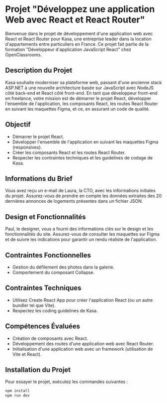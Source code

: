 # Projet "Développez une application Web avec React et React Router"

Bienvenue dans le projet de développement d'une application web avec React et React Router pour Kasa, une entreprise leader dans la location d'appartements entre particuliers en France. Ce projet fait partie de la formation "Développeur d'application JavaScript React" chez OpenClassrooms.

## Description du Projet

Kasa souhaite moderniser sa plateforme web, passant d'une ancienne stack ASP.NET à une nouvelle architecture basée sur JavaScript avec NodeJS côté back-end et React côté front-end. En tant que développeur front-end en freelance, votre mission est de démarrer le projet React, développer l'ensemble de l'application, les composants React, les routes React Router en suivant les maquettes Figma, et ce, en assurant un code de qualité.

## Objectif

- Démarrer le projet React.
- Développer l'ensemble de l'application en suivant les maquettes Figma (responsives).
- Créer les composants React et les routes React Router.
- Respecter les contraintes techniques et les guidelines de codage de Kasa.

## Informations du Brief

Vous avez reçu un e-mail de Laura, la CTO, avec les informations initiales du projet. Assurez-vous de prendre en compte les données extraites des 20 dernières annonces de logements présentes dans un fichier JSON.

## Design et Fonctionnalités

Paul, le designer, vous a fourni des informations clés sur le design et les fonctionnalités du site. Assurez-vous de consulter les maquettes sur Figma et de suivre les indications pour garantir un rendu réaliste de l'application.

## Contraintes Fonctionnelles

- Gestion du défilement des photos dans la galerie.
- Comportement du composant Collapse.

## Contraintes Techniques

- Utilisez Create React App pour créer l'application React (ou un autre bundler tel que Vite).
- Respectez les coding guidelines de Kasa.

## Compétences Évaluées

- Création de composants avec React.
- Développement des routes d'une application web avec React Router.
- Initialisation d'une application web avec un framework (utilisation de Vite et React).

## Installation du Projet

Pour essayer le projet, exécutez les commandes suivantes :
```bash
npm install
npm run dev

